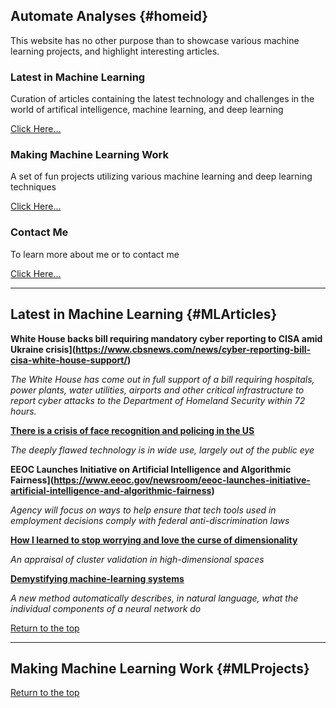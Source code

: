## Automate Analyses {#homeid}

This website has no other purpose than to showcase various machine learning projects, and highlight interesting articles.

### Latest in Machine Learning

Curation of articles containing the latest technology and challenges in the world of artifical intelligence, machine learning, and deep learning

[Click Here...](#MLArticles)

###  Making Machine Learning Work

A set of fun projects utilizing various machine learning and deep learning techniques

[Click Here...](#MLProjects)

### Contact Me

To learn more about me or to contact me

[Click Here...](https://www....)


___


## Latest in Machine Learning {#MLArticles}

**White House backs bill requiring mandatory cyber reporting to CISA amid Ukraine crisis](https://www.cbsnews.com/news/cyber-reporting-bill-cisa-white-house-support/)**

*The White House has come out in full support of a bill requiring hospitals, power plants, water utilities, airports and other critical infrastructure to report cyber attacks to the Department of Homeland Security within 72 hours.*

**[There is a crisis of face recognition and policing in the US](https://www.technologyreview.com/2020/08/14/1006904/there-is-a-crisis-of-face-recognition-and-policing-in-the-us/)**

*The deeply flawed technology is in wide use, largely out of the public eye*

**EEOC Launches Initiative on Artificial Intelligence and Algorithmic Fairness](https://www.eeoc.gov/newsroom/eeoc-launches-initiative-artificial-intelligence-and-algorithmic-fairness)**

*Agency will focus on ways to help ensure that tech tools used in employment decisions comply with federal anti-discrimination laws*

**[How I learned to stop worrying and love the curse of dimensionality](https://arxiv.org/abs/2201.05214)**

*An appraisal of cluster validation in high-dimensional spaces*

**[Demystifying machine-learning systems](https://news.mit.edu/2022/explainable-machine-learning-0127)**

*A new method automatically describes, in natural language, what the individual components of a neural network do*


[Return to the top](#homeid)


___


## Making Machine Learning Work {#MLProjects}


[Return to the top](#homeid)
